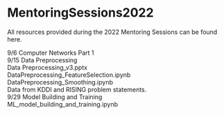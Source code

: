# MentoringSessions2022
All resources provided during the 2022 Mentoring Sessions can be found here.

9/6 Computer Networks Part 1
<br>
9/15 Data Preprocessing
<br>
Data Preprocessing_v3.pptx
<br>
DataPreprocessing_FeatureSelection.ipynb
<br>
DataPreprocessing_Smoothing.ipynb
<br>
Data from KDDI and RISING problem statements.
<br>
9/29 Model Building and Training
<br>
ML_model_building_and_training.ipynb
